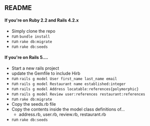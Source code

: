 ## README

#### If you're on Ruby 2.2 and Rails 4.2.x
  - Simply clone the repo
  - run `bundle install`
  - run `rake db:migrate`
  - run `rake db:seeds`

#### If you're on Rails 5....
  - Start a new rails project
  - update the Gemfile to include Hirb
  - run `rails g model User first_name last_name email`
  - run `rails g model Restaurant name established:integer`
  - run `rails g model Address locatable:references{polymorphic}`
  - run `rails g model Review user:references restaurant:references`
  - run `rake db:migrate`
  - Copy the seeds.rb file
  - Copy the contents inside the model class definitions of...
    - address.rb, user.rb, review.rb, restaurant.rb
  - run `rake db:seeds`
